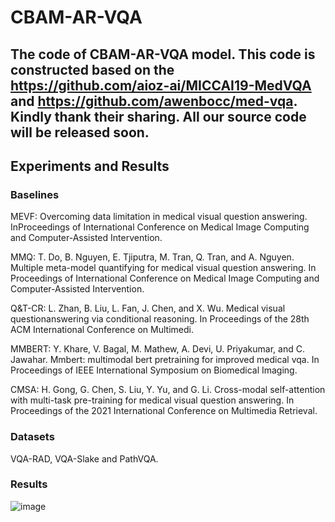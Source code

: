 # CBAM-AR-VQA

## The code of CBAM-AR-VQA model. This code is constructed based on the https://github.com/aioz-ai/MICCAI19-MedVQA and https://github.com/awenbocc/med-vqa. Kindly thank their sharing. All our source code will be released soon.

## Experiments and Results
### Baselines
MEVF: Overcoming data limitation in medical visual question answering. InProceedings of International Conference on Medical Image Computing and Computer-Assisted Intervention.

MMQ: T. Do, B. Nguyen, E. Tjiputra, M. Tran, Q. Tran, and A. Nguyen. Multiple meta-model quantifying for medical visual question answering. In Proceedings of International Conference on Medical Image Computing and Computer-Assisted Intervention.

Q&T-CR: L. Zhan, B. Liu, L. Fan, J. Chen, and X. Wu. Medical visual questionanswering via conditional reasoning. In Proceedings of the 28th ACM International Conference on Multimedi.

MMBERT: Y. Khare, V. Bagal, M. Mathew, A. Devi, U. Priyakumar, and C. Jawahar. Mmbert: multimodal bert pretraining for improved medical vqa. In Proceedings of IEEE International Symposium on Biomedical Imaging.

CMSA: H. Gong, G. Chen, S. Liu, Y. Yu, and G. Li. Cross-modal self-attention with multi-task pre-training for medical visual question answering.
In Proceedings of the 2021 International Conference on Multimedia Retrieval.


### Datasets
VQA-RAD, VQA-Slake and PathVQA. 

### Results
![image](https://user-images.githubusercontent.com/35678614/198832513-3cd555ab-5b25-404c-8251-84601fbb8107.png)

